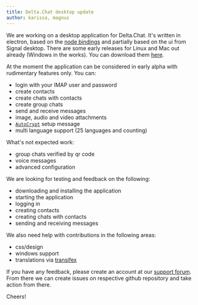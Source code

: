 ```yaml
---
title: Delta.Chat desktop update
author: karissa, magnus
---
```


We are working on a desktop application for Delta.Chat. It's written in electron, based on the [node bindings](https://github.com/deltachat/deltachat-node) and partially based on the ui from Signal desktop. There are some early releases for Linux and Mac out already (Windows in the works). You can download them [here](https://github.com/deltachat/deltachat-desktop/releases/).

At the moment the application can be considered in early alpha with rudimentary features only. You can:

* login with your IMAP user and password
* create contacts
* create chats with contacts
* create group chats
* send and receive messages
* image, audio and video attachments
* [`AutoCrypt`](https://autocrypt.org/) setup message
* multi language support (25 languages and counting)

What's not expected work:

* group chats verified by qr code
* voice messages
* advanced configuration

We are looking for testing and feedback on the following:

* downloading and installing the application
* starting the application
* logging in
* creating contacts
* creating chats with contacts
* sending and receiving messages

We also need help with contributions in the following areas:

* css/design
* windows support
* translations via [transifex](https://www.transifex.com/delta-chat/delta-chat-desktop/)

If you have any feedback, please create an account at our [support forum](https://support.delta.chat/). From there we can create issues on respective github repository and take action from there.

Cheers!
